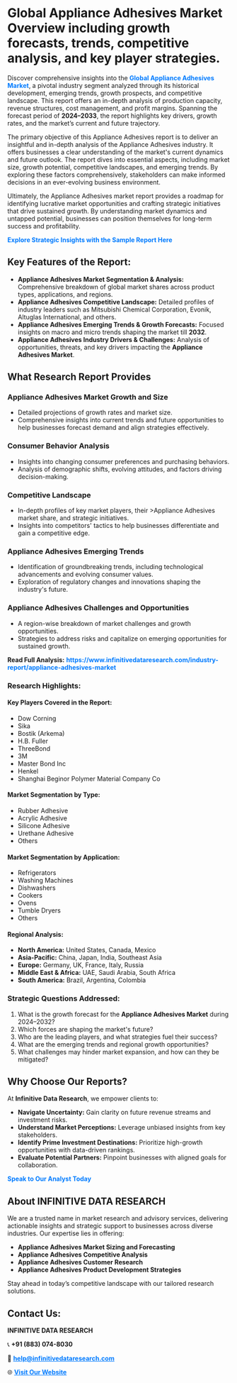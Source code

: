 <h1>Global Appliance Adhesives Market Overview including growth forecasts, trends, competitive analysis, and key player strategies.</h1>
<p>
Discover comprehensive insights into the 
<a href="https://www.infinitivedataresearch.com/industry-report/appliance-adhesives-market" rel="dofollow" style="color: #007BFF; text-decoration: none;"><strong>Global Appliance Adhesives Market</strong></a>, a pivotal industry segment analyzed through its historical development, emerging trends, growth prospects, and competitive landscape. This report offers an in-depth analysis of production capacity, revenue structures, cost management, and profit margins. Spanning the forecast period of <strong>2024–2033</strong>, the report highlights key drivers, growth rates, and the market’s current and future trajectory.
</p>
<p>
The primary objective of this Appliance Adhesives report is to deliver an insightful and in-depth analysis of the Appliance Adhesives industry. It offers businesses a clear understanding of the market's current dynamics and future outlook. The report dives into essential aspects, including market size, growth potential, competitive landscapes, and emerging trends. By exploring these factors comprehensively, stakeholders can make informed decisions in an ever-evolving business environment.
</p>
<p>
Ultimately, the Appliance Adhesives market report provides a roadmap for identifying lucrative market opportunities and crafting strategic initiatives that drive sustained growth. By understanding market dynamics and untapped potential, businesses can position themselves for long-term success and profitability.
</p>
<p>
<a href="https://www.infinitivedataresearch.com/request-sample/reportId=105208" style="color: #007BFF; text-decoration: none;"><strong>Explore Strategic Insights with the Sample Report Here</strong></a>
</p>

<h2>Key Features of the Report:</h2>
<ul>
<li><strong>Appliance Adhesives Market Segmentation & Analysis:</strong> Comprehensive breakdown of global market shares across product types, applications, and regions.</li>
<li><strong>Appliance Adhesives Competitive Landscape:</strong> Detailed profiles of industry leaders such as Mitsubishi Chemical Corporation, Evonik, Altuglas International, and others.</li>
<li><strong>Appliance Adhesives Emerging Trends & Growth Forecasts:</strong> Focused insights on macro and micro trends shaping the market till <strong>2032</strong>.</li>
<li><strong>Appliance Adhesives Industry Drivers & Challenges:</strong> Analysis of opportunities, threats, and key drivers impacting the <strong>Appliance Adhesives Market</strong>.</li>
</ul>

<h2>What Research Report Provides</h2>
<h3>Appliance Adhesives Market Growth and Size</h3>
<ul>
<li>Detailed projections of growth rates and market size.</li>
<li>Comprehensive insights into current trends and future opportunities to help businesses forecast demand and align strategies effectively.</li>
</ul>

<h3>Consumer Behavior Analysis</h3>
<ul>
<li>Insights into changing consumer preferences and purchasing behaviors.</li>
<li>Analysis of demographic shifts, evolving attitudes, and factors driving decision-making.</li>
</ul>

<h3>Competitive Landscape</h3>
<ul>
<li>In-depth profiles of key market players, their >Appliance Adhesives market share, and strategic initiatives.</li>
<li>Insights into competitors' tactics to help businesses differentiate and gain a competitive edge.</li>
</ul>

<h3>Appliance Adhesives Emerging Trends</h3>
<ul>
<li>Identification of groundbreaking trends, including technological advancements and evolving consumer values.</li>
<li>Exploration of regulatory changes and innovations shaping the industry's future.</li>
</ul>

<h3>Appliance Adhesives Challenges and Opportunities</h3>
<ul>
<li>A region-wise breakdown of market challenges and growth opportunities.</li>
<li>Strategies to address risks and capitalize on emerging opportunities for sustained growth.</li>
</ul>
<p><strong>Read Full Analysis:</strong> <a href="https://www.infinitivedataresearch.com/industry-report/appliance-adhesives-market" rel="dofollow" style="color: #007BFF; text-decoration: none;"><strong>https://www.infinitivedataresearch.com/industry-report/appliance-adhesives-market</strong></a></p>
<h3>Research Highlights:</h3>
<h4>Key Players Covered in the Report:</h4>
<ul><li>Dow Corning</li><li>Sika</li><li>Bostik (Arkema)</li><li>H.B. Fuller</li><li>ThreeBond</li><li>3M</li><li>Master Bond Inc</li><li>Henkel</li><li>Shanghai Beginor Polymer Material Company Co</li></ul>
<h4>Market Segmentation by Type:</h4>
<ul><li>Rubber Adhesive</li><li>Acrylic Adhesive</li><li>Silicone Adhesive</li><li>Urethane Adhesive</li><li>Others</li></ul>
<h4>Market Segmentation by Application:</h4>
<ul><li>Refrigerators</li><li>Washing Machines</li><li>Dishwashers</li><li>Cookers</li><li>Ovens</li><li>Tumble Dryers</li><li>Others</li></ul>

<h4>Regional Analysis:</h4>
<ul>
<li><strong>North America:</strong> United States, Canada, Mexico</li>
<li><strong>Asia-Pacific:</strong> China, Japan, India, Southeast Asia</li>
<li><strong>Europe:</strong> Germany, UK, France, Italy, Russia</li>
<li><strong>Middle East & Africa:</strong> UAE, Saudi Arabia, South Africa</li>
<li><strong>South America:</strong> Brazil, Argentina, Colombia</li>
</ul>

<h3>Strategic Questions Addressed:</h3>
<ol>
<li>What is the growth forecast for the <strong>Appliance Adhesives Market</strong> during 2024–2032?</li>
<li>Which forces are shaping the market's future?</li>
<li>Who are the leading players, and what strategies fuel their success?</li>
<li>What are the emerging trends and regional growth opportunities?</li>
<li>What challenges may hinder market expansion, and how can they be mitigated?</li>
</ol>

<h2>Why Choose Our Reports?</h2>
<p>At <strong>Infinitive Data Research</strong>, we empower clients to:</p>
<ul>
<li><strong>Navigate Uncertainty:</strong> Gain clarity on future revenue streams and investment risks.</li>
<li><strong>Understand Market Perceptions:</strong> Leverage unbiased insights from key stakeholders.</li>
<li><strong>Identify Prime Investment Destinations:</strong> Prioritize high-growth opportunities with data-driven rankings.</li>
<li><strong>Evaluate Potential Partners:</strong> Pinpoint businesses with aligned goals for collaboration.</li>
</ul>
<p><a href="https://www.infinitivedataresearch.com/industry-report/appliance-adhesives-market" rel="dofollow" style="color: #007BFF; text-decoration: none;"><strong>Speak to Our Analyst Today</strong></a></p>

<h2>About INFINITIVE DATA RESEARCH</h2>
<p>We are a trusted name in market research and advisory services, delivering actionable insights and strategic support to businesses across diverse industries. Our expertise lies in offering:</p>
<ul>
<li><strong>Appliance Adhesives Market Sizing and Forecasting</strong></li>
<li><strong>Appliance Adhesives Competitive Analysis</strong></li>
<li><strong>Appliance Adhesives Customer Research</strong></li>
<li><strong>Appliance Adhesives Product Development Strategies</strong></li>
</ul>
<p>Stay ahead in today’s competitive landscape with our tailored research solutions.</p>

<h2>Contact Us:</h2>
<p><strong>INFINITIVE DATA RESEARCH</strong></p>
<p>📞 <strong>+91 (883) 074-8030</strong></p>
<p>📧 <strong><a href="mailto:help@infinitivedataresearch.com" style="color: #007BFF;">help@infinitivedataresearch.com</a></strong></p>
<p>🌐 <strong><a href="https://www.infinitivedataresearch.com" rel="dofollow" style="color: #007BFF;">Visit Our Website</a></strong></p>
